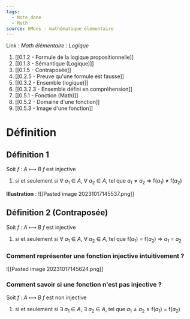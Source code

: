 ```yaml
---
tags:
  - Note_done
  - Math
source: UMons - mathématique élémentaire
---
```


Link : 
_Math élémentaire : Logique_
1. [[0.1.2 - Formule de la logique propositionnelle]]
2. [[0.1.3 - Sémantique (Logique)]]
3. [[0.1.5 - Contraposée]]
4. [[0.2.5 - Preuve qu'une formule est fausse]]
5. [[0.3.2 - Ensemble (logique)]]
6. [[0.3.2.3 - Ensemble défini en compréhension]]
7. [[0.5.1 - Fonction (Math)]]
8. [[0.5.2 - Domaine d'une fonction]]
9. [[0.5.3 - Image d'une fonction]]

# Définition
## Définition 1
Soit $f$ : $A$ ⟼ $B$ 
$f$ est injective 
1. si et seulement si ∀ $a_1$ ∈ $A$, ∀ $a_2$ ∈ $A$, tel que $a_1 \neq a_2$ ⇒ f($a_1$) $\neq$ f($a_2$)

**Illustration** :
![[Pasted image 20231017145537.png]]
## Définition 2 (Contraposée)
Soit $f$ : $A$ ⟼ $B$ 
$f$ est injective 
1. si et seulement si ∀ $a_1$ ∈ $A$, ∀ $a_2$ ∈ $A$, tel que f($a_1$) = f($a_2$) ⇒  $a_1$ = $a_2$

### Comment représenter une fonction injective intuitivement ?
![[Pasted image 20231017145624.png]]

### Comment savoir si une fonction n'est pas injective ?
Soit $f$ : $A$ ⟼ $B$ 
$f$ est non injective 
1. si et seulement si ∃ $a_1$ ∈ $A$, ∃ $a_2$ ∈ $A$, tel que $a_1 \neq a_2$ $\wedge$  f($a_1$) = f($a_2$)


